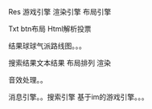 Res 游戏引擎 渲染引擎 布局引擎


Txt btn布局
Html解析投票

结果球球气派路线图。。。

搜索结果文本结果 布局排列 渲染

音效处理。。

消息引擎。。搜索引擎
基于im的游戏引擎。。。
